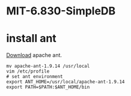 # MIT-6.830-SimpleDB

# install ant
[Download](https://archive.apache.org/dist/ant/binaries/) apache ant.
```shell script
mv apache-ant-1.9.14 /usr/local
vim /etc/profile
# set ant environment
export ANT_HOME=/usr/local/apache-ant-1.9.14
export PATH=$PATH:$ANT_HOME/bin
```


